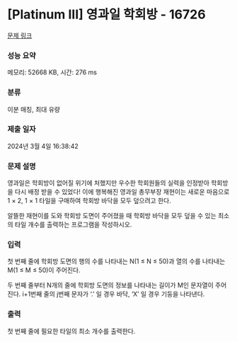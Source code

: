 # [Platinum III] 영과일 학회방 - 16726 

[문제 링크](https://www.acmicpc.net/problem/16726) 

### 성능 요약

메모리: 52668 KB, 시간: 276 ms

### 분류

이분 매칭, 최대 유량

### 제출 일자

2024년 3월 4일 16:38:42

### 문제 설명

<p>영과일은 학회방이 없어질 위기에 처했지만 우수한 학회원들의 실력을 인정받아 학회방을 다시 배정 받을 수 있었다! 이에 행복해진 영과일 총무부장 재현이는 새로운 마음으로 1 × 2, 1 × 1 타일을 구매하여 학회방 바닥을 모두 덮으려고 한다.</p>

<p>알뜰한 재현이를 도와 학회방 도면이 주어졌을 때 학회방 바닥을 모두 덮을 수 있는 최소의 타일 개수를 출력하는 프로그램을 작성하시오.</p>

### 입력 

 <p>첫 번째 줄에 학회방 도면의 행의 수를 나타내는 N(1 ≤ N ≤ 50)과 열의 수를 나타내는 M(1 ≤ M ≤ 50)이 주어진다.</p>

<p>두 번째 줄부터 N개의 줄에 학회방 도면의 정보를 나타내는 길이가 M인 문자열이 주어진다. i+1번째 줄의 j번째 문자가 ‘.’ 일 경우 바닥, ‘X’ 일 경우 기둥을 나타낸다.</p>

### 출력 

 <p>첫 번째 줄에 필요한 타일의 최소 개수를 출력한다.</p>

